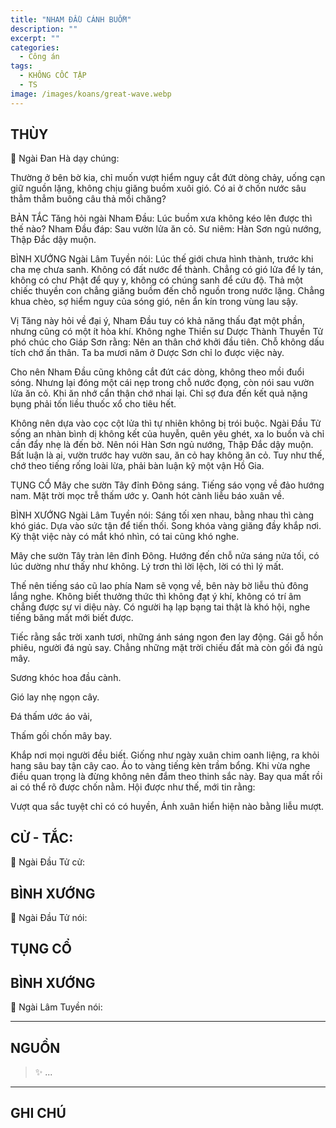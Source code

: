 ```yaml
---
title: "NHAM ĐẦU CÁNH BUỒM"
description: ""
excerpt: ""
categories:
  - Công án
tags:
  - KHÔNG CỐC TẬP
  - TS 
image: /images/koans/great-wave.webp
---
```


## THÙY

📢 Ngài Đan Hà dạy chúng:

Thường ở bên bờ kia, chỉ muốn vượt hiểm nguy cắt đứt dòng chảy, uống cạn giữ nguồn lặng, không chịu giăng buồm xuôi gió. Có ai ở chốn nước sâu thẳm thẳm buông câu thả mồi chăng?

BẢN TẮC
Tăng hỏi ngài Nham Đầu: Lúc buồm xưa không kéo lên được thì thế nào?
Nham Đầu đáp: Sau vườn lửa ăn cỏ.
Sư niêm: Hàn Sơn ngủ nướng, Thập Đắc dậy muộn.

BÌNH XƯỚNG
Ngài Lâm Tuyền nói: Lúc thế giới chưa hình thành, trước khi cha mẹ chưa sanh. Không có đất nước để thành. Chẳng có gió lửa để ly tán, không có chư Phật để quy y, không có chúng sanh để cứu độ. Thả một chiếc thuyền con chẳng giăng buồm đến chỗ nguồn trong nước lặng. Chẳng khua chèo, sợ hiểm nguy của sóng gió, nên ẩn kín trong vùng lau sậy.

Vị Tăng này hỏi về đại ý, Nham Đầu tuy có khả năng thấu đạt một phần, nhưng cũng có một ít hòa khí. Không nghe Thiền sư Dược Thành Thuyền Tử phó chúc cho Giáp Sơn rằng: Nên an thân chớ khởi đầu tiên. Chỗ không dấu tích chớ ấn thân. Ta ba mươi năm ở Dược Sơn chỉ lo được việc này.

Cho nên Nham Đầu cũng không cắt đứt các dòng, không theo mồi đuổi sóng. Nhưng lại đóng một cái nẹp trong chỗ nước đọng, còn nói sau vườn lửa ăn cỏ. Khi ăn nhớ cẩn thận chớ nhai lại. Chỉ sợ đưa đến kết quả nặng bụng phải tốn liều thuốc xổ cho tiêu hết.

Không nên dựa vào cọc cột lửa thì tự nhiên không bị trói buộc. Ngài Đầu Tử sống an nhàn bình dị không kết của huyễn, quên yêu ghét, xa lo buồn và chỉ cần đẩy nhẹ là đến bờ. Nên nói Hàn Sơn ngủ nướng, Thập Đắc dậy muộn. Bất luận là ai, vườn trước hay vườn sau, ăn cỏ hay không ăn cỏ. Tuy như thế, chớ theo tiếng rống loài lừa, phải bàn luận kỹ một vận Hồ Gia.

TỤNG CỔ
Mây che sườn Tây đỉnh Đông sáng.
Tiếng sáo vọng về đảo hướng nam.
Mặt trời mọc trễ thấm ước y.
Oanh hót cành liễu báo xuân về.

BÌNH XƯỚNG
Ngài Lâm Tuyền nói: Sáng tối xen nhau, bằng nhau thì càng khó giác. Dựa vào sức tận để tiến thối. Song khóa vàng giăng đầy khắp nơi. Kỳ thật việc này có mắt khó nhìn, có tai cũng khó nghe.

Mây che sườn Tây tràn lên đỉnh Đông. Hướng đến chỗ nửa sáng nửa tối, có lúc dường như thấy như không. Lý trơn thì lời lệch, lời có thì lý mất.

Thế nên tiếng sáo cũ lao phía Nam sẽ vọng về, bên này bờ liễu thủ đông lắng nghe. Không biết thưởng thức thì không đạt ý khí, không có trí âm chẳng được sự vi diệu này. Có người hạ lạp bạng tai thật là khó hội, nghe tiếng băng mất mới biết được.

Tiếc rằng sắc trời xanh tươi, những ánh sáng ngon đen lay động. Gái gỗ hồn phiêu, người đá ngủ say. Chẳng những mặt trời chiếu đất mà còn gối đá ngủ mây.

Sương khóc hoa đầu cành.

Gió lay nhẹ ngọn cây.

Đá thấm ước áo vải,

Thấm gối chốn mây bay.

Khắp nơi mọi người đều biết. Giống như ngày xuân chim oanh liệng, ra khỏi hang sâu bay tận cây cao. Áo to vàng tiếng kèn trầm bổng. Khi vừa nghe điều quan trọng là đừng không nên đắm theo thinh sắc này. Bay qua mất rồi ai có thể rõ được chốn nằm. Hội được như thế, mới tin rằng:

Vượt qua sắc tuyệt chỉ có có huyền,
Ánh xuân hiển hiện nào bằng liễu mượt.

## CỬ - TẮC:

📢 Ngài Đầu Tử cử:

> 

## BÌNH XƯỚNG

📢 Ngài Đầu Tử nói:


## TỤNG CỔ

> 

## BÌNH XƯỚNG

📢 Ngài Lâm Tuyền nói:



<hr class="blog-rule" />

## NGUỒN

> ✨ ...

<hr class="blog-rule" />

## GHI CHÚ

[^1]: ⭐️ <a href="/masters/Baizhang-Huaihai" target="_blank">🔗 TS </a>


